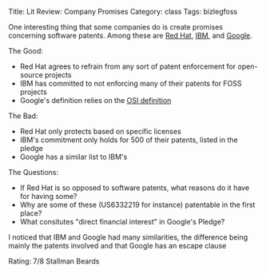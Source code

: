 Title: Lit Review: Company Promises
Category: class
Tags: bizlegfoss

One interesting thing that some companies do is create promises concerning software patents.
Among these are [Red Hat][], [IBM][], and [Google][].

The Good:

- Red Hat agrees to refrain from any sort of patent enforcement for open-source projects
- IBM has committed to not enforcing many of their patents for FOSS projects
- Google's definition relies on the [OSI definition][OSI]

The Bad:

- Red Hat only protects based on specific licenses
- IBM's commitment only holds for 500 of their patents, listed in the pledge
- Google has a similar list to IBM's

The Questions:

- If Red Hat is so opposed to software patents, what reasons do it have for having some?
- Why are some of these (US6332219 for instance) patentable in the first place?
- What consitutes "direct financial interest" in Google's Pledge?

I noticed that IBM and Google had many similarities, the difference being mainly the patents involved and that Google has an escape clause

Rating: 7/8 Stallman Beards

[Red Hat]: http://www.redhat.com/legal/patent_policy.html
[IBM]: http://www.ibm.com/ibm/licensing/patents/pledgedpatents.pdf
[Google]: https://www.google.com/patents/opnpledge/pledge/
[OSI]: http://opensource.org/osd
